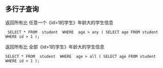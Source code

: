 ## 多行子查询

 返回所有比 任意一个《id>1的学生》年龄大的学生信息

     SELECT * FROM  student  WHERE  age > any ( SELECT age FROM student WHERE id > 1 );

返回所有比 全部《id>1的学生》年龄大的学生信息

    SELECT * FROM  student  WHERE  age > all ( SELECT age FROM student WHERE id > 1 );
